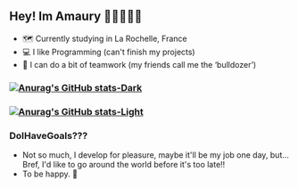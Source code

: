 ## Hey! Im Amaury 👋🏻👨🏻‍🎓
- 🗺️ Currently studying in La Rochelle, France
- 💻 I like Programming (can't finish my projects)
- 🔨 I can do a bit of teamwork (my friends call me the ‘bulldozer’)


### [![Anurag's GitHub stats-Dark](https://github-readme-stats.vercel.app/api/top-langs/?username=AmauRizz&layout=compact&theme=dark#gh-dark-mode-only)](https://github.com/anuraghazra/github-readme-stats#gh-dark-mode-only)
### [![Anurag's GitHub stats-Light](https://github-readme-stats.vercel.app/api/top-langs/?username=AmauRizz&layout=compact&theme=default#gh-light-mode-only)](https://github.com/anuraghazra/github-readme-stats#gh-light-mode-only)

### DoIHaveGoals???
- Not so much, I develop for pleasure, maybe it'll be my job one day, but...\
Bref, I'd like to go around the world before it's too late!!
- To be happy. 💙
